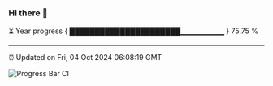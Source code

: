 ### Hi there 👋

⏳ Year progress { ██████████████████████▁▁▁▁▁▁▁▁ } 75.75 %

---

⏰ Updated on Fri, 04 Oct 2024 06:08:19 GMT

![Progress Bar CI](https://github.com/EinsPommes/EinsPommes/blob/main/.github/workflows/main.yml)
